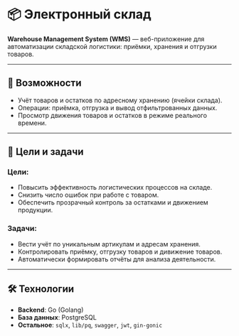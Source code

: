 # 📦 Электронный склад

**Warehouse Management System (WMS)** — веб-приложение для автоматизации складской логистики: приёмки, хранения и отгрузки товаров.

---

## 🚀 Возможности

- Учёт товаров и остатков по адресному хранению (ячейки склада).
- Операции: приёмка, отгрузка и вывод отфильтрованных данных.
- Просмотр движения товаров и остатков в режиме реального времени.

---

## 🎯 Цели и задачи

### Цели:
- Повысить эффективность логистических процессов на складе.
- Снизить число ошибок при работе с товаром.
- Обеспечить прозрачный контроль за остатками и движением продукции.

### Задачи:
- Вести учёт по уникальным артикулам и адресам хранения.
- Контролировать приёмку, отгрузку товаров и дивижение товаров.
- Автоматически формировать отчёты для анализа деятельности.

---

## 🛠️ Технологии

- **Backend**: Go (Golang)
- **База данных**: PostgreSQL
- **Остальное**: `sqlx`, `lib/pq`, `swagger`, `jwt`, `gin-gonic`
